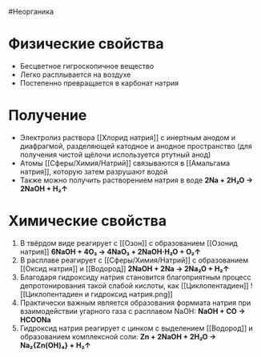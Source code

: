 #Неорганика 
# Физические свойства
- Бесцветное гигроскопичное вещество
- Легко расплывается на воздухе
- Постепенно превращается в карбонат натрия
# Получение
- Электролиз раствора [[Хлорид натрия]] с инертным анодом и диафрагмой, разделяющей катодное и анодное пространство (для получения чистой щёлочи используется ртутный анод)
- Атомы [[Сферы/Химия/Натрий]] связываются в [[Амальгама натрия]], которую затем разрушают водой
- Также можно получить растворением натрия в воде
**2Na + 2H₂O → 2NaOH + H₂↑**
# Химические свойства
1. В твёрдом виде реагирует с [[Озон]] с образованием [[Озонид натрия]] 
**6NaOH + 4O₃ → 4NaO₃ + 2NaOH·H₂O + O₂↑**
2. В расплаве реагирует с [[Сферы/Химия/Натрий]] с образованием [[Оксид натрия]] и [[Водород]]
**2NaOH + 2Na → 2Na₂O + H₂↑**
3. Благодаря гидроксиду натрия становится благоприятным процесс депротонирования такой слабой кислоты, как [[Циклопентадиен]] 
![[Циклопентадиен и гидроксид натрия.png]] 
4. Практически важным является образования формиата натрия при взаимодействии угарного газа с расплавом NaOH:
**NaOH + CO → HCOONa**
5. Гидроксид натрия реагирует с цинком с выделением [[Водород]] и образованием комплексной соли:
**Zn + 2NaOH + 2H₂O → Na₂{Zn(OH)₄} + H₂↑**